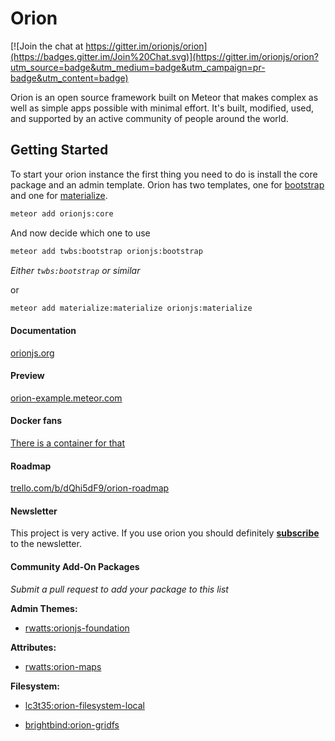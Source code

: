 Orion
=====

[![Join the chat at https://gitter.im/orionjs/orion](https://badges.gitter.im/Join%20Chat.svg)](https://gitter.im/orionjs/orion?utm_source=badge&utm_medium=badge&utm_campaign=pr-badge&utm_content=badge)

Orion is an open source framework built on Meteor that makes complex as well as simple apps possible with minimal effort. It's built, modified, used, and supported by an active community of people around the world.

## Getting Started

To start your orion instance the first thing you need to do is install the core package and an admin template.
Orion has two templates, one for [bootstrap](http://getbootstrap.com) and one for [materialize](http://materializecss.com).

```sh
meteor add orionjs:core
```

And now decide which one to use

```sh
meteor add twbs:bootstrap orionjs:bootstrap
```

*Either ```twbs:bootstrap``` or similar*

or

```sh
meteor add materialize:materialize orionjs:materialize
```

#### Documentation

[orionjs.org](http://orionjs.org)

#### Preview

[orion-example.meteor.com](http://orion-example.meteor.com)

#### Docker fans
[There is a container for that](https://registry.hub.docker.com/u/gekkie/orion_meteor_cms/)

#### Roadmap

[trello.com/b/dQhi5dF9/orion-roadmap](https://trello.com/b/dQhi5dF9/orion-roadmap)

#### Newsletter

This project is very active. If you use orion you should definitely **[subscribe](http://eepurl.com/bbji3b)** to the newsletter.

#### Community Add-On Packages

*Submit a pull request to add your package to this list*

**Admin Themes:**

- [rwatts:orionjs-foundation](https://github.com/rwatts3/orionjs-contrib/blob/master/orionjs-foundation/README.md)

**Attributes:**

- [rwatts:orion-maps](https://atmospherejs.com/rwatts/orion-maps)

**Filesystem:**

- [lc3t35:orion-filesystem-local](https://github.com/lc3t35/orion-filesystem-local)

- [brightbind:orion-gridfs](https://github.com/brightbind/orion-gridFS/)

